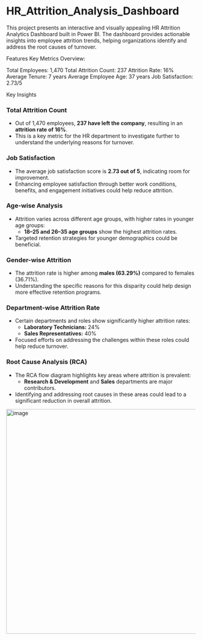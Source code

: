 # HR_Attrition_Analysis_Dashboard

This project presents an interactive and visually appealing HR Attrition Analytics Dashboard built in Power BI. The dashboard provides actionable insights into employee attrition trends, helping organizations identify and address the root causes of turnover.

Features
Key Metrics Overview:

Total Employees: 1,470
Total Attrition Count: 237
Attrition Rate: 16%
Average Tenure: 7 years
Average Employee Age: 37 years
Job Satisfaction: 2.73/5

Key Insights

### Total Attrition Count
- Out of 1,470 employees, **237 have left the company**, resulting in an **attrition rate of 16%**.
- This is a key metric for the HR department to investigate further to understand the underlying reasons for turnover.

### Job Satisfaction
- The average job satisfaction score is **2.73 out of 5**, indicating room for improvement.
- Enhancing employee satisfaction through better work conditions, benefits, and engagement initiatives could help reduce attrition.

### Age-wise Analysis
- Attrition varies across different age groups, with higher rates in younger age groups:
  - **18–25 and 26–35 age groups** show the highest attrition rates.
- Targeted retention strategies for younger demographics could be beneficial.

### Gender-wise Attrition
- The attrition rate is higher among **males (63.29%)** compared to females (36.71%).
- Understanding the specific reasons for this disparity could help design more effective retention programs.

### Department-wise Attrition Rate
- Certain departments and roles show significantly higher attrition rates:
  - **Laboratory Technicians:** 24%
  - **Sales Representatives:** 40%
- Focused efforts on addressing the challenges within these roles could help reduce turnover.

### Root Cause Analysis (RCA)
- The RCA flow diagram highlights key areas where attrition is prevalent:
  - **Research & Development** and **Sales** departments are major contributors.
- Identifying and addressing root causes in these areas could lead to a significant reduction in overall attrition.


<img width="598" alt="image" src="https://github.com/user-attachments/assets/76421c47-9f9d-412f-84fb-e4c94a6599a9" />
